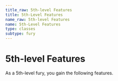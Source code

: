 ```yaml
---
title_raw: 5th-level Features
title: 5th-Level Features
name_raw: 5th-level Features
name: 5th-Level Features
type: classes
subtype: fury
---
```


# 5th-level Features

As a 5th-level fury, you gain the following features.
